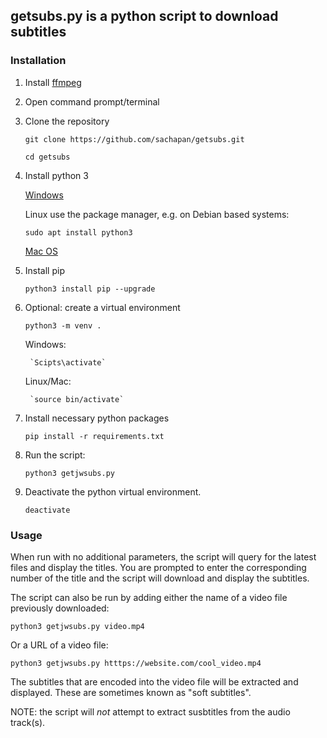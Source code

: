 ## getsubs.py is a python script to download subtitles

### Installation

1. Install [ffmpeg](https://ffmpeg.org/download.html)
1. Open command prompt/terminal
1. Clone the repository
    
    `git clone https://github.com/sachapan/getsubs.git`

    `cd getsubs`
1. Install python 3

    [Windows](https://www.python.org/downloads/windows/)

    Linux use the package manager, e.g. on Debian based systems:

    `sudo apt install python3`

    [Mac OS](https://docs.python.org/3/using/mac.html)

2. Install pip
    
    `python3 install pip --upgrade`

3. Optional: create a virtual environment
    
    `python3 -m venv .`
    
    Windows:
        
        `Scipts\activate`
    
    Linux/Mac:
        
        `source bin/activate`

4. Install necessary python packages
    
    `pip install -r requirements.txt`

5. Run the script:
    
    `python3 getjwsubs.py`

6. Deactivate the python virtual environment.
    
    `deactivate`

### Usage

When run with no additional parameters, the script will query 
for the latest files and display the titles.  You are prompted
to enter the corresponding number of the title and the script
will download and display the subtitles.

The script can also be run by adding either the name of a video file 
previously downloaded:

`python3 getjwsubs.py video.mp4`

Or a URL of a video file:

`python3 getjwsubs.py htttps://website.com/cool_video.mp4`

The subtitles that are encoded into the video file will be extracted
and displayed.  These are sometimes known as "soft subtitles".

NOTE: the script will *not* attempt to extract susbtitles from the audio
track(s).
